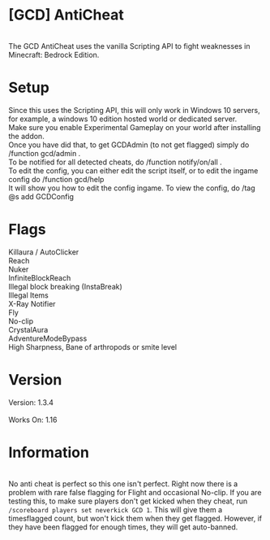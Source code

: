 # [GCD] AntiCheat
\
The GCD AntiCheat uses the vanilla Scripting API to fight weaknesses in Minecraft: Bedrock Edition.
# Setup

Since this uses the Scripting API, this will only work in Windows 10 servers, for example, a windows 10 edition hosted world or dedicated server.\
Make sure you enable Experimental Gameplay on your world after installing the addon. \
Once you have did that, to get GCDAdmin (to not get flagged) simply do /function gcd/admin .\
To be notified for all detected cheats, do /function notify/on/all .\
To edit the config, you can either edit the script itself, or to edit the ingame config do /function gcd/help \
It will show you how to edit the config ingame. To view the config, do /tag @s add GCDConfig
# Flags
Killaura / AutoClicker\
Reach \
Nuker\
InfiniteBlockReach\
Illegal block breaking (InstaBreak)\
Illegal Items\
X-Ray Notifier\
Fly\
No-clip\
CrystalAura\
AdventureModeBypass\
High Sharpness, Bane of arthropods or smite level

# Version
Version: 1.3.4\
\
Works On: 1.16
# Information
\
No anti cheat is perfect so this one isn't perfect. Right now there is a problem with rare false flagging for Flight and occasional No-clip. If you are testing this, to make sure players don't get kicked when they cheat, run `/scoreboard players set neverkick GCD 1`. This will give them a timesflagged count, but won't kick them when they get flagged. However, if they have been flagged for enough times, they will get auto-banned.